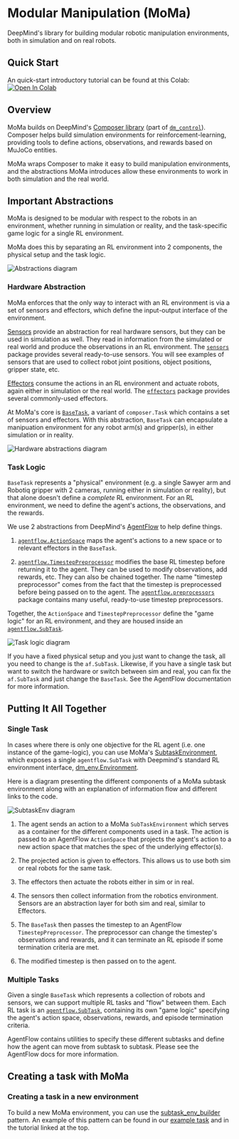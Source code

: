 # Modular Manipulation (MoMa)

DeepMind's library for building modular robotic manipulation environments, both
in simulation and on real robots.

## Quick Start

An quick-start introductory tutorial can be found at this Colab:
[![Open In Colab](https://colab.research.google.com/assets/colab-badge.svg)](https://colab.research.google.com/github/deepmind/robotics/blob/main/py/moma/moma_tutorial.ipynb)

## Overview

MoMa builds on DeepMind's [Composer library] \(part of [`dm_control`]\).
Composer helps build simulation environments for reinforcement-learning,
providing tools to define actions, observations, and rewards based on MuJoCo
entities.

MoMa wraps Composer to make it easy to build manipulation environments, and the
abstractions MoMa introduces allow these environments to work in both
simulation and the real world.

## Important Abstractions

MoMa is designed to be modular with respect to the robots in an environment,
whether running in simulation or reality, and the task-specific game logic for
a single RL environment.

MoMa does this by separating an RL environment into 2 components, the physical
setup and the task logic.

![Abstractions diagram](./doc/images/moma_abstractions.png "MoMa Abstractions")

### Hardware Abstraction

MoMa enforces that the only way to interact with an RL environment is via a
set of sensors and effectors, which define the input-output interface of the
environment.

[Sensors] provide an abstraction for real hardware sensors, but they can be
used in simulation as well. They read in information from the simulated or
real world and produce the observations in an RL environment. The [`sensors`]
package provides several ready-to-use sensors. You will see examples of sensors
that are used to collect robot joint positions, object positions, gripper
state, etc.

[Effectors] consume the actions in an RL environment and actuate robots, again
either in simulation or the real world. The [`effectors`] package provides
several commonly-used effectors.

At MoMa's core is [`BaseTask`], a variant of `composer.Task` which contains a
set of sensors and effectors. With this abstraction, `BaseTask` can encapsulate
a manipuation environment for any robot arm(s) and gripper(s), in either
simulation or in reality.

![Hardware abstractions diagram](./doc/images/hardware_abstraction.png "Hardware Abstractions")

### Task Logic

`BaseTask` represents a "physical" environment (e.g. a single Sawyer
arm and Robotiq gripper with 2 cameras, running either in simulation or
reality), but that alone doesn't define a _complete_ RL environment. For an RL
environment, we need to define the agent's actions, the observations, and the
rewards.

We use 2 abstractions from DeepMind's [AgentFlow] to help define things.

1. [`agentflow.ActionSpace`] maps the agent's actions to a new space or to
   relevant effectors in the `BaseTask`.

2. [`agentflow.TimestepPreprocessor`] modifies the base RL timestep before
   returning it to the agent. They can be used to modify observations, add
   rewards, etc. They can also be chained together. The name "timestep
   preprocessor" comes from the fact that the timestep is preprocessed before
   being passed on to the agent. The [`agentflow.preprocessors`] package
   contains many useful, ready-to-use timestep preprocessors.

Together, the `ActionSpace` and `TimestepPreprocessor` define the "game logic"
for an RL environment, and they are housed inside an [`agentflow.SubTask`].

![Task logic diagram](./doc/images/actions_and_tsps.png "Task Logic")

If you have a fixed physical setup and you just want to change the task, all
you need to change is the `af.SubTask`. Likewise, if you have a single task but
want to switch the hardware or switch between sim and real, you can fix the
`af.SubTask` and just change the `BaseTask`. See the AgentFlow documentation
for more information.

## Putting It All Together

### Single Task

In cases where there is only one objective for the RL agent (i.e. one instance
of the game-logic), you can use MoMa's [SubtaskEnvironment], which exposes a
single `agentflow.SubTask` with Deepmind's standard RL environment interface,
[dm_env.Environment].

Here is a diagram presenting the different components of a MoMa subtask
environment along with an explanation of information flow and different links to
the code.

![SubtaskEnv diagram](./doc/images/moma_logic_flow.png "RL loop diagram")

1.  The agent sends an action to a MoMa `SubTaskEnvironment` which serves as a
    container for the different components used in a task. The action is passed
    to an AgentFlow `ActionSpace` that projects the agent's action to a new
    action space that matches the spec of the underlying effector(s).

2.  The projected action is given to effectors. This allows us to use both sim
    or real robots for the same task.

3.  The effectors then actuate the robots either in sim or in real.

4.  The sensors then collect information from the robotics environment. Sensors
    are an abstraction layer for both sim and real, similar to Effectors.

5.  The `BaseTask` then passes the timestep to an AgentFlow
    `TimestepPreprocessor`. The preprocessor can change the timestep's
    observations and rewards, and it can terminate an RL episode if some
    termination criteria are met.

6.  The modified timestep is then passed on to the agent.

### Multiple Tasks

Given a single `BaseTask` which represents a collection of robots and sensors,
we can support multiple RL tasks and "flow" between them. Each RL task is an
[`agentflow.SubTask`], containing its own "game logic" specifying the agent's
action space, observations, rewards, and episode termination criteria.

AgentFlow contains utilities to specify these different subtasks and define
how the agent can move from subtask to subtask. Please see the AgentFlow docs
for more information.

## Creating a task with MoMa

### Creating a task in a new environment

To build a new MoMa environment, you can use the [subtask_env_builder]
pattern. An example of this pattern can be found in our [example task] and in
the tutorial linked at the top.

[Composer library]: https://deepmind.com/research/publications/dm-control-Software-and-Tasks-for-Continuous-Control
[`dm_control`]: https://github.com/deepmind/dm_control/tree/master
[Sensors]: https://github.com/deepmind/robotics/tree/main/py/moma/sensor.py
[`sensors`]: https://github.com/deepmind/robotics/tree/main/py/moma/sensors/
[Effectors]: https://github.com/deepmind/robotics/tree/main/py/moma/effector.py
[`effectors`]: https://github.com/deepmind/robotics/tree/main/py/moma/effectors/
[`BaseTask`]: https://github.com/deepmind/robotics/tree/main/py/moma/base_task.py
[SubtaskEnvironment]: https://github.com/deepmind/robotics/tree/main/py/moma/subtask_env.py
[dm_env.Environment]: https://github.com/deepmind/dm_env/tree/master
[AgentFlow]: https://github.com/deepmind/robotics/tree/main/py/agentflow/README.md
[`agentflow.ActionSpace`]: https://github.com/deepmind/robotics/tree/main/py/agentflow/action_spaces.py
[`agentflow.TimestepPreprocessor`]: https://github.com/deepmind/robotics/tree/main/py/agentflow/preprocessors/timestep_preprocessor.py
[`agentflow.SubTask`]: https://github.com/deepmind/robotics/tree/main/py/agentflow/subtask.py
[`agentflow.SubTask`]: https://github.com/deepmind/robotics/tree/main/py/agentflow/subtask.py
[`agentflow.preprocessors`]: https://github.com/deepmind/robotics/tree/main/py/agentflow/preprocessors/
[subtask_env_builder]: https://github.com/deepmind/robotics/tree/main/py/moma/subtask_env_builder.py
[example task]: https://github.com/deepmind/robotics/tree/main/py/moma/tasks/example_task/example_task.py

